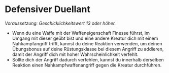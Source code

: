 # Defensiver Duellant

_Voraussetzung: Geschicklichkeitswert 13 oder höher._

- Wenn du eine Waffe mit der Waffeneigenschaft Finesse führst, im Umgang mit dieser geübt bist und eine andere Kreatur dich mit einem Nahkampfangriff trifft, kannst du deine Reaktion verwenden, um deinen Übungsbonus auf deine Rüstungsklasse bei diesem Angriff zu addieren, damit der Angriff dich mit hoher Wahrscheinlichkeit verfehlt.
- Sollte dich der Angriff dadurch verfehlen, kannst du innerhalb derselben Reaktion einen Nahkampfwaffenangriff gegen die Kreatur durchführen.
